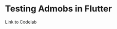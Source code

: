 # Testing Admobs in Flutter

[Link to Codelab](https://codelabs.developers.google.com/codelabs/admob-ads-in-flutter#0)
